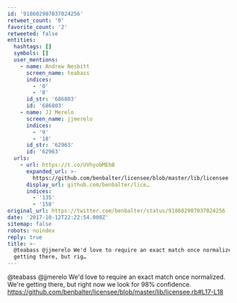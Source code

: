 ```yaml
---
id: '918602907037024256'
retweet_count: '0'
favorite_count: '2'
retweeted: false
entities:
  hashtags: []
  symbols: []
  user_mentions:
    - name: Andrew Nesbitt
      screen_name: teabass
      indices:
        - '0'
        - '8'
      id_str: '686803'
      id: '686803'
    - name: JJ Merelo
      screen_name: jjmerelo
      indices:
        - '9'
        - '18'
      id_str: '62963'
      id: '62963'
  urls:
    - url: https://t.co/UVhyobMEbB
      expanded_url: >-
        https://github.com/benbalter/licensee/blob/master/lib/licensee.rb#L17-L18
      display_url: github.com/benbalter/lice…
      indices:
        - '135'
        - '158'
original_url: https://twitter.com/benbalter/status/918602907037024256
date: '2017-10-12T22:22:54.000Z'
sitemap: false
robots: noindex
reply: true
title: >-
  @teabass @jjmerelo We'd love to require an exact match once normalized. We're
  getting there, but rig…
---
```


@teabass @jjmerelo We'd love to require an exact match once normalized. We're getting there, but right now we look for 98% confidence. https://github.com/benbalter/licensee/blob/master/lib/licensee.rb#L17-L18